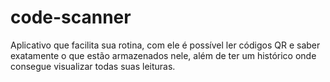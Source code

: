 # code-scanner
Aplicativo que facilita sua rotina, com ele é possível ler códigos QR e saber exatamente o que estão armazenados nele, além de ter um histórico onde consegue visualizar todas suas leituras.
